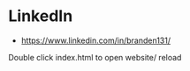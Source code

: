 


# LinkedIn
- https://www.linkedin.com/in/branden131/


Double click index.html to open website/ reload



